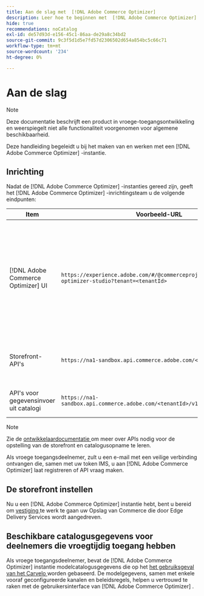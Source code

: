 ```yaml
---
title: Aan de slag met  [!DNL Adobe Commerce Optimizer]
description: Leer hoe te beginnen met  [!DNL Adobe Commerce Optimizer].
hide: true
recommendations: noCatalog
exl-id: de57d93d-e156-45c1-86aa-de29a8c34bd2
source-git-commit: 9c3f5d1d5e7fd57d2306502d654a854bc5c66c71
workflow-type: tm+mt
source-wordcount: '234'
ht-degree: 0%

---
```


# Aan de slag

>[!NOTE]
>
>Deze documentatie beschrijft een product in vroege-toegangsontwikkeling en weerspiegelt niet alle functionaliteit voorgenomen voor algemene beschikbaarheid.

Deze handleiding begeleidt u bij het maken van en werken met een [!DNL Adobe Commerce Optimizer] -instantie.

<!--Click the tabs below to see high-level workflow overviews for the following user types:

- Administrators
- Merchants
- Developers

>[!BEGINTABS]

>[!TAB Administrator and merchant workflow]

This diagram provides a high-level overview of how administrators and merchants access and manage [!DNL Adobe Commerce Optimizer] instances. See the [Adobe Admin Console Guide](https://helpx.adobe.com/enterprise/admin-guide.html) for more information about administrator workflows.

NEED DIAGRAM

>[!TAB Developer workflow]

This diagram provides a high-level overview of how developers create integrations for [!DNL Adobe Commerce Optimizer] using App Builder. See the [API documentation](https://developer.adobe.com/commerce/webapi/rest/) for more information.

NEED DIAGRAM

>[!ENDTABS]
-->

## Inrichting

Nadat de [!DNL Adobe Commerce Optimizer] -instanties gereed zijn, geeft het [!DNL Adobe Commerce Optimizer] -inrichtingsteam u de volgende eindpunten:

| Item | Voorbeeld-URL | Doel |
|---|---|---|
| [!DNL Adobe Commerce Optimizer] UI | `https://experience.adobe.com/#/@commerceprojectbeacon/commerce-optimizer-studio?tenant=<tenantId>` | Toegang Commerce Optimizer UI voor het beheren van uw catalogus over:<br> 1. Handelsregels (productontdekking, productaanbevelingen).<br> 2. Catalogusbeheer (kanaal en beleid maken).<br> 3. Gegevens-inzichten (de status van de inname van catalogusgegevens weergeven). |
| Storefront-API&#39;s | `https://na1-sandbox.api.commerce.adobe.com/<tenantId>/graphql` | Open de API&#39;s die nodig zijn voor het instellen van uw Commerce-winkel, aangedreven door Edge Delivery Services. |
| API&#39;s voor gegevensinvoer uit catalogi | `https://na1-sandbox.api.commerce.adobe.com/<tenantId>/v1/catalog/<entity>` | Open de API&#39;s die nodig zijn om uw catalogusgegevens in te voeren. |

>[!NOTE]
>
>Zie de [ ontwikkelaardocumentatie ](https://developer-stage.adobe.com/commerce/services/composable-catalog/) om meer over APIs nodig voor de opstelling van de storefront en catalogusopname te leren.

Als vroege toegangsdeelnemer, zult u een e-mail met een veilige verbinding ontvangen die, samen met uw token IMS, u aan [!DNL Adobe Commerce Optimizer] laat registreren of API vraag maken.

## De storefront instellen

Nu u een [!DNL Adobe Commerce Optimizer] instantie hebt, bent u bereid om [ vestiging ](./storefront.md) te werk te gaan uw Opslag van Commerce die door Edge Delivery Services wordt aangedreven.

## Beschikbare catalogusgegevens voor deelnemers die vroegtijdig toegang hebben

Als vroege toegangsdeelnemer, bevat de [!DNL Adobe Commerce Optimizer] instantie modelcatalogusgegevens die op het [ het gebruiksgeval van het Carvelo ](./use-case/admin-use-case.md) worden gebaseerd. De modelgegevens, samen met enkele vooraf geconfigureerde kanalen en beleidsregels, helpen u vertrouwd te raken met de gebruikersinterface van [!DNL Adobe Commerce Optimizer] .

<!--Ingest catalog data

By default, [!DNL Adobe Commerce Optimizer] instances do not include any product data.

See the [Ingestion API](https://developer-stage.adobe.com/commerce/services/composable-catalog/data-ingestion/using-the-api/) documentation to learn how you can import your catalog data into [!DNL Adobe Commerce Optimizer].

The catalog data that you ingest is visible in the [data insights](./insights-overview.md) page. Additionally, you can use the [Catalog](./catalog-overview.md) page to define the channels and policies.-->
